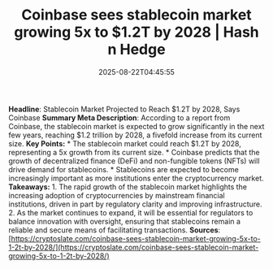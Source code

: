 ﻿---
title: "Coinbase sees stablecoin market growing 5x to $1.2T by 2028 | Hash n Hedge"
date: "2025-08-22T04:45:55"
category: "Markets"
summary: ""
slug: "coinbase-sees-stablecoin-market-growing-5x-to-12t-by-2028"
source_urls:
  - ""
seo:
  title: "Coinbase sees stablecoin market growing 5x to $1.2T by 2028 | Hash n Hedge | Hash n Hedge"
  description: ""
  keywords: ["news", "markets", "brief"]
---
**Headline**: Stablecoin Market Projected to Reach $1.2T by 2028, Says Coinbase  **Summary Meta Description**: According to a report from Coinbase, the stablecoin market is expected to grow significantly in the next few years, reaching $1.2 trillion by 2028, a fivefold increase from its current size.  **Key Points:**  * The stablecoin market could reach $1.2T by 2028, representing a 5x growth from its current size. * Coinbase predicts that the growth of decentralized finance (DeFi) and non-fungible tokens (NFTs) will drive demand for stablecoins. * Stablecoins are expected to become increasingly important as more institutions enter the cryptocurrency market.  **Takeaways:**  1. The rapid growth of the stablecoin market highlights the increasing adoption of cryptocurrencies by mainstream financial institutions, driven in part by regulatory clarity and improving infrastructure. 2. As the market continues to expand, it will be essential for regulators to balance innovation with oversight, ensuring that stablecoins remain a reliable and secure means of facilitating transactions.  **Sources**: [https://cryptoslate.com/coinbase-sees-stablecoin-market-growing-5x-to-1-2t-by-2028/](https://cryptoslate.com/coinbase-sees-stablecoin-market-growing-5x-to-1-2t-by-2028/)